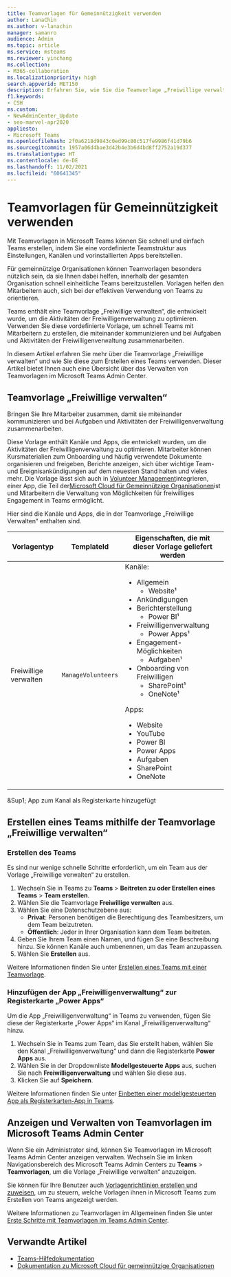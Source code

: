 ```yaml
---
title: Teamvorlagen für Gemeinnützigkeit verwenden
author: LanaChin
ms.author: v-lanachin
manager: samanro
audience: Admin
ms.topic: article
ms.service: msteams
ms.reviewer: yinchang
ms.collection:
- M365-collaboration
ms.localizationpriority: high
search.appverid: MET150
description: Erfahren Sie, wie Sie die Teamvorlage „Freiwillige verwalten“ verwalten und verwenden, um schnell und einfach Teams mit Mitarbeitern in Ihrer gemeinnützigen Organisation zu erstellen, die miteinander kommunizieren und bei Aktivitäten der Freiwilligenverwaltung zusammenarbeiten.
f1.keywords:
- CSH
ms.custom:
- NewAdminCenter_Update
- seo-marvel-apr2020
appliesto:
- Microsoft Teams
ms.openlocfilehash: 2f0a6218d9843c0ed99c80c517fe9986f41d79b6
ms.sourcegitcommit: 1957a06d4bae3d42b4e3b6d4bd8ff2752a19d377
ms.translationtype: HT
ms.contentlocale: de-DE
ms.lasthandoff: 11/02/2021
ms.locfileid: "60641345"
---
```

# <a name="use-nonprofit-team-templates"></a>Teamvorlagen für Gemeinnützigkeit verwenden

Mit Teamvorlagen in Microsoft Teams können Sie schnell und einfach Teams erstellen, indem Sie eine vordefinierte Teamstruktur aus Einstellungen, Kanälen und vorinstallierten Apps bereitstellen.

Für gemeinnützige Organisationen können Teamvorlagen besonders nützlich sein, da sie Ihnen dabei helfen, innerhalb der gesamten Organisation schnell einheitliche Teams bereitzustellen. Vorlagen helfen den Mitarbeitern auch, sich bei der effektiven Verwendung von Teams zu orientieren.

Teams enthält eine Teamvorlage „Freiwillige verwalten“, die entwickelt wurde, um die Aktivitäten der Freiwilligenverwaltung zu optimieren. Verwenden Sie diese vordefinierte Vorlage, um schnell Teams mit Mitarbeitern zu erstellen, die miteinander kommunizieren und bei Aufgaben und Aktivitäten der Freiwilligenverwaltung zusammenarbeiten.

In diesem Artikel erfahren Sie mehr über die Teamvorlage „Freiwillige verwalten“ und wie Sie diese zum Erstellen eines Teams verwenden. Dieser Artikel bietet Ihnen auch eine Übersicht über das Verwalten von Teamvorlagen im Microsoft Teams Admin Center.

## <a name="manage-volunteers-team-template"></a>Teamvorlage „Freiwillige verwalten“

Bringen Sie Ihre Mitarbeiter zusammen, damit sie miteinander kommunizieren und bei Aufgaben und Aktivitäten der Freiwilligenverwaltung zusammenarbeiten.

Diese Vorlage enthält Kanäle und Apps, die entwickelt wurden, um die Aktivitäten der Freiwilligenverwaltung zu optimieren. Mitarbeiter können Kursmaterialien zum Onboarding und häufig verwendete Dokumente organisieren und freigeben, Berichte anzeigen, sich über wichtige Team- und Ereignisankündigungen auf dem neuesten Stand halten und vieles mehr. Die Vorlage lässt sich auch in [Volunteer Management](/dynamics365/industry/nonprofit/volunteer-management-use)integrieren, einer App, die Teil der[Microsoft Cloud für Gemeinnützige Organisationen](/industry/nonprofit/)ist und Mitarbeitern die Verwaltung von Möglichkeiten für freiwilliges Engagement in Teams ermöglicht.

Hier sind die Kanäle und Apps, die in der Teamvorlage „Freiwillige Verwalten“ enthalten sind.

| Vorlagentyp |TemplateId | Eigenschaften, die mit dieser Vorlage geliefert werden |
| ------------------|-- |----------------------------------------------------- |
|Freiwillige verwalten| `ManageVolunteers` |Kanäle: <ul><li>Allgemein<ul><li>Website&sup1;</li></ul><li>Ankündigungen</li><li>Berichterstellung<ul><li>Power BI&sup1;</li></ul></li><li>Freiwilligenverwaltung<ul><li>Power Apps&sup1;</li></ul></li><li>Engagement-Möglichkeiten<ul><li>Aufgaben&sup1;</li></ul></li><li>Onboarding von Freiwilligen<ul><li>SharePoint&sup1;</li><li>OneNote&sup1;</li></ul></li></ul> Apps: <ul><li>Website</li><li>YouTube</li><li>Power BI</li><li>Power Apps</li><li>Aufgaben</li><li>SharePoint</li><li>OneNote</li></ul>|

&Sup1; App zum Kanal als Registerkarte hinzugefügt

## <a name="create-a-team-using-the-manage-volunteers-team-template"></a>Erstellen eines Teams mithilfe der Teamvorlage „Freiwillige verwalten“

### <a name="create-the-team"></a>Erstellen des Teams

Es sind nur wenige schnelle Schritte erforderlich, um ein Team aus der Vorlage „Freiwillige verwalten“ zu erstellen.

1. Wechseln Sie in Teams zu **Teams** > **Beitreten zu oder Erstellen eines Teams** > **Team erstellen**.
2. Wählen Sie die Teamvorlage **Freiwillige verwalten** aus.
3. Wählen Sie eine Datenschutzebene aus:
    - **Privat**: Personen benötigen die Berechtigung des Teambesitzers, um dem Team beizutreten.
    - **Öffentlich**: Jeder in Ihrer Organisation kann dem Team beitreten.
4. Geben Sie Ihrem Team einen Namen, und fügen Sie eine Beschreibung hinzu. Sie können Kanäle auch umbenennen, um das Team anzupassen.
5. Wählen Sie **Erstellen** aus.

Weitere Informationen finden Sie unter [Erstellen eines Teams mit einer Teamvorlage](https://support.microsoft.com/office/create-a-team-with-team-templates-702a2977-e662-4038-bef5-bdf8ee47b17b).

### <a name="add-the-volunteer-management-app-to-the-power-apps-tab"></a>Hinzufügen der App „Freiwilligenverwaltung“ zur Registerkarte „Power Apps“

Um die App „Freiwilligenverwaltung“ in Teams zu verwenden, fügen Sie diese der Registerkarte „Power Apps“ im Kanal „Freiwilligenverwaltung“ hinzu. 

1. Wechseln Sie in Teams zum Team, das Sie erstellt haben, wählen Sie den Kanal „Freiwilligenverwaltung“ und dann die Registerkarte **Power Apps** aus.
2. Wählen Sie in der Dropdownliste **Modellgesteuerte Apps** aus, suchen Sie nach **Freiwilligenverwaltung** und wählen Sie diese aus.
3. Klicken Sie auf **Speichern**.

Weitere Informationen finden Sie unter [Einbetten einer modellgesteuerten App als Registerkarten-App in Teams](/powerapps/teams/embed-model-driven-teams-tab).

## <a name="view-and-manage-team-templates-in-the-teams-admin-center"></a>Anzeigen und Verwalten von Teamvorlagen im Microsoft Teams Admin Center

Wenn Sie ein Administrator sind, können Sie Teamvorlagen im Microsoft Teams Admin Center anzeigen verwalten. Wechseln Sie im linken Navigationsbereich des Microsoft Teams Admin Centers zu **Teams** > **Teamvorlagen**, um die Vorlage „Freiwillige verwalten“ anzuzeigen.

Sie können für Ihre Benutzer auch [Vorlagenrichtlinien erstellen und zuweisen](templates-policies.md), um zu steuern, welche Vorlagen ihnen in Microsoft Teams zum Erstellen von Teams angezeigt werden.

Weitere Informationen zu Teamvorlagen im Allgemeinen finden Sie unter [Erste Schritte mit Teamvorlagen im Teams Admin Center](get-started-with-teams-templates-in-the-admin-console.md).

## <a name="related-articles"></a>Verwandte Artikel

- [Teams-Hilfedokumentation](https://support.microsoft.com/teams)
- [Dokumentation zu Microsoft Cloud für gemeinnützige Organisationen](/industry/nonprofit/)
